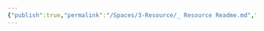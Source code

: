 ```yaml
---
{"publish":true,"permalink":"/Spaces/3-Resource/_ Resource Readme.md","title":"About Resource","created":"2022-08-05","modified":"2023-03-14","published":"2025-07-29T23:04:28.546+08:00","tags":["workflow"],"cssclasses":""}
---
```


